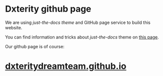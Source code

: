 # Dxterity github page
We are using *just-the-docs theme* and GitHub page service to build this website.

You can find information and tricks about *just-the-docs* theme on [this page](https://just-the-docs.github.io/just-the-docs/).

Our github page is of course:

# [dxteritydreamteam.github.io](dxteritydreamteam.github.io)
